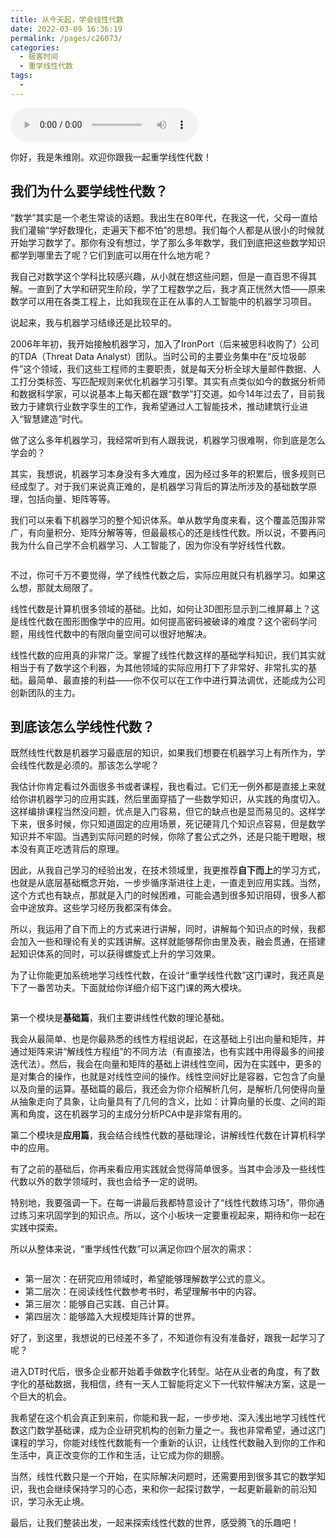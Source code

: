 ```yaml
---
title: 从今天起，学会线性代数
date: 2022-03-09 16:36:19
permalink: /pages/c26073/
categories:
  - 极客时间
  - 重学线性代数
tags:
  - 
---
```

<audio title="开篇词.从今天起，学会线性代数" src="https://static001.geekbang.org/resource/audio/c2/ed/c2be81eb53b8d687d7c2b893cdca3fed.mp3" controls="controls"></audio> 
<p>你好，我是朱维刚。欢迎你跟我一起重学线性代数！</p><h2>我们为什么要学线性代数？</h2><p>“数学”其实是一个老生常谈的话题。我出生在80年代，在我这一代，父母一直给我们灌输“学好数理化，走遍天下都不怕”的思想。我们每个人都是从很小的时候就开始学习数学了。那你有没有想过，学了那么多年数学，我们到底把这些数学知识都学到哪里去了呢？它们到底可以用在什么地方呢？</p><p>我自己对数学这个学科比较感兴趣，从小就在想这些问题，但是一直百思不得其解。一直到了大学和研究生阶段，学了工程数学之后，我才真正恍然大悟——原来数学可以用在各类工程上，比如我现在正在从事的人工智能中的机器学习项目。</p><p>说起来，我与机器学习结缘还是比较早的。</p><p>2006年年初，我开始接触机器学习，加入了IronPort（后来被思科收购了）公司的TDA（Threat Data Analyst）团队。当时公司的主要业务集中在“反垃圾邮件”这个领域，我们这些工程师的主要职责，就是每天分析全球大量邮件数据、人工打分类标签、写匹配规则来优化机器学习引擎。其实有点类似如今的数据分析师和数据科学家，可以说基本上每天都在跟“数学”打交道。如今14年过去了，目前我致力于建筑行业数字孪生的工作，我希望通过人工智能技术，推动建筑行业进入“智慧建造”时代。</p><!-- [[[read_end]]] --><p>做了这么多年机器学习，我经常听到有人跟我说，机器学习很难啊，你到底是怎么学会的？</p><p>其实，我想说，机器学习本身没有多大难度，因为经过多年的积累后，很多规则已经成型了。对于我们来说真正难的，是机器学习背后的算法所涉及的基础数学原理，包括向量、矩阵等等。</p><p>我们可以来看下机器学习的整个知识体系。单从数学角度来看，这个覆盖范围非常广，有向量积分、矩阵分解等等，但最最核心的还是<span class="orange">线性代数</span>。所以说，不要再问我为什么自己学不会机器学习、人工智能了，因为你没有学好线性代数。</p><p><img src="https://static001.geekbang.org/resource/image/29/75/293733525270cdb930e0e1f7d10fee75.png" alt=""></p><p>不过，你可千万不要觉得，学了线性代数之后，实际应用就只有机器学习。如果这么想，那就太局限了。</p><p>线性代数是计算机很多领域的基础。比如，如何让3D图形显示到二维屏幕上？这是线性代数在图形图像学中的应用。如何提高密码被破译的难度？这个密码学问题，用线性代数中的有限向量空间可以很好地解决。</p><p>线性代数的应用真的非常广泛。掌握了线性代数这样的基础学科知识，我们其实就相当于有了数学这个利器，为其他领域的实际应用打下了非常好、非常扎实的基础。最简单、最直接的利益——你不仅可以在工作中进行算法调优，还能成为公司创新团队的主力。</p><h2>到底该怎么学线性代数？</h2><p>既然线性代数是机器学习最底层的知识，如果我们想要在机器学习上有所作为，学会线性代数是必须的。那该怎么学呢？</p><p>我估计你肯定看过外面很多书或者课程，我也看过。它们无一例外都是直接上来就给你讲机器学习的应用实践，然后里面穿插了一些数学知识，从实践的角度切入。这样编排课程当然没问题，优点是入门容易，但它的缺点也是显而易见的。这样学下来，很多时候，你只知道固定的应用场景，死记硬背几个知识点容易，但是数学知识并不牢固。当遇到实际问题的时候，你除了套公式之外，还是只能干瞪眼，根本没有真正吃透背后的原理。</p><p>因此，从我自己学习的经验出发，在技术领域里，我更推荐<strong>自下而上</strong>的学习方式，也就是从底层基础概念开始，一步步循序渐进往上走，一直走到应用实践。当然，这个方式也有缺点，那就是入门的时候困难，可能会遇到很多知识阻碍，很多人都会中途放弃。这些学习经历我都深有体会。</p><p>所以，我运用了自下而上的方式来进行讲解，同时，讲解每个知识点的时候，我都会加入一些和理论有关的实践讲解。这样就能够帮你由里及表，融会贯通，在搭建起知识体系的同时，可以获得螺旋式上升的学习效果。</p><p>为了让你能更加系统地学习线性代数，在设计“重学线性代数”这门课时，我还真是下了一番苦功夫。下面就给你详细介绍下这门课的两大模块。</p><p><img src="https://static001.geekbang.org/resource/image/a8/aa/a845db49d6524fc3400f2e76c8818caa.png" alt=""></p><p>第一个模块是<strong>基础篇</strong>，我们主要讲线性代数的理论基础。</p><p>我会从最简单、也是你最熟悉的线性方程组说起，在这基础上引出向量和矩阵，并通过矩阵来讲“解线性方程组”的不同方法（有直接法，也有实践中用得最多的间接迭代法）。然后，我会在向量和矩阵的基础上讲线性空间，因为在实践中，更多的是对集合的操作，也就是对线性空间的操作。线性空间好比是容器，它包含了向量以及向量的运算。基础篇的最后，我还会为你介绍解析几何，是解析几何使得向量从抽象走向了具象，让向量具有了几何的含义，比如：计算向量的长度、之间的距离和角度，这在机器学习的主成分分析PCA中是非常有用的。</p><p>第二个模块是<strong>应用篇</strong>，我会结合线性代数的基础理论，讲解线性代数在计算机科学中的应用。</p><p>有了之前的基础后，你再来看应用实践就会觉得简单很多。当其中会涉及一些线性代数以外的数学领域时，我也会给予一定的说明。</p><p>特别地，我要强调一下。在每一讲最后我都特意设计了“线性代数练习场”，带你通过练习来巩固学到的知识点。所以，这个小板块一定要重视起来，期待和你一起在实践中探索。</p><p>所以从整体来说，“重学线性代数”可以满足你四个层次的需求：</p><p><img src="https://static001.geekbang.org/resource/image/b8/57/b867ee13ab166a609f1dd86a168aaa57.png" alt=""></p><ul>
<li>第一层次：在研究应用领域时，希望能够理解数学公式的意义。</li>
<li>第二层次：在阅读线性代数参考书时，希望理解书中的内容。</li>
<li>第三层次：能够自己实践、自己计算。</li>
<li>第四层次：能够踏入大规模矩阵计算的世界。</li>
</ul><p>好了，到这里，我想说的已经差不多了，不知道你有没有准备好，跟我一起学习了呢？</p><p>进入DT时代后，很多企业都开始着手做数字化转型。站在从业者的角度，有了数字化的基础数据，我相信，终有一天人工智能将定义下一代软件解决方案，这是一个巨大的机会。</p><p>我希望在这个机会真正到来前，你能和我一起，一步步地、深入浅出地学习线性代数这门数学基础课，成为企业研究机构的创新力量之一。我也非常希望，通过这门课程的学习，你能对线性代数能有一个重新的认识，让线性代数融入到你的工作和生活中，真正改变你的工作和生活，让它成为你的翅膀。</p><p>当然，线性代数只是一个开始，在实际解决问题时，还需要用到很多其它的数学知识，我也会继续保持学习的心态，来和你一起探讨数学，一起更新最新的前沿知识，学习永无止境。</p><p>最后，让我们整装出发，一起来探索线性代数的世界，感受腾飞的乐趣吧！</p>
